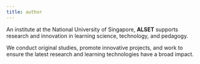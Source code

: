```yaml
---
title: author
---
```


An institute at the National University of Singapore, **ALSET** supports research and innovation in learning science, technology, and pedagogy.

We conduct original studies, promote innovative projects, and work to ensure the latest research and learning technologies have a broad impact.
